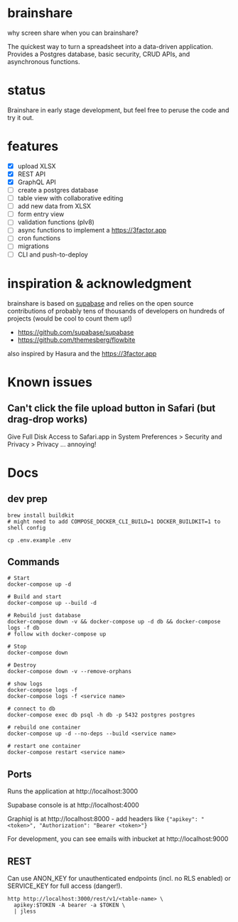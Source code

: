 # brainshare

why screen share when you can brainshare?

The quickest way to turn a spreadsheet into a data-driven application. Provides
a Postgres database, basic security, CRUD APIs, and asynchronous functions.

# status

Brainshare in early stage development, but feel free to peruse the code and try
it out.

# features

- [X] upload XLSX
- [X] REST API
- [X] GraphQL API
- [ ] create a postgres database
- [ ] table view with collaborative editing
- [ ] add new data from XLSX
- [ ] form entry view
- [ ] validation functions (plv8)
- [ ] async functions to implement a https://3factor.app
- [ ] cron functions
- [ ] migrations
- [ ] CLI and push-to-deploy

# inspiration & acknowledgment

brainshare is based on [supabase](https://github.com/supabase/supabase) and
relies on the open source contributions of probably tens of thousands of
developers on hundreds of projects (would be cool to count them up!)

- https://github.com/supabase/supabase 
- https://github.com/themesberg/flowbite

also inspired by Hasura and the https://3factor.app

# Known issues

## Can't click the file upload button in Safari (but drag-drop works)

Give Full Disk Access to Safari.app in System Preferences > Security and Privacy > Privacy ... annoying!

# Docs

## dev prep

```
brew install buildkit
# might need to add COMPOSE_DOCKER_CLI_BUILD=1 DOCKER_BUILDKIT=1 to shell config

cp .env.example .env
```

## Commands

```
# Start
docker-compose up -d

# Build and start
docker-compose up --build -d

# Rebuild just database
docker-compose down -v && docker-compose up -d db && docker-compose logs -f db
# follow with docker-compose up

# Stop
docker-compose down

# Destroy
docker-compose down -v --remove-orphans

# show logs
docker-compose logs -f
docker-compose logs -f <service name>

# connect to db
docker-compose exec db psql -h db -p 5432 postgres postgres

# rebuild one container
docker-compose up -d --no-deps --build <service name>

# restart one container
docker-compose restart <service name>
```

## Ports

Runs the application at http://localhost:3000

Supabase console is at http://localhost:4000

Graphiql is at http://localhost:8000 - add headers like `{"apikey": "<token>", "Authorization": "Bearer <token>"}`

For development, you can see emails with inbucket at http://localhost:9000

## REST

Can use ANON_KEY for unauthenticated endpoints (incl. no RLS enabled) or
SERVICE_KEY for full access (danger!).

```
http http://localhost:3000/rest/v1/<table-name> \
  apikey:$TOKEN -A bearer -a $TOKEN \
  | jless
```